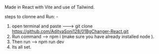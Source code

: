 Made in React with Vite and use of Tailwind.

steps to clonne and Run: - 

1. open terminal and paste ---> git clone https://github.com/AdityaSoni128/01BgChanger-React.git
2. Run command --> npm i (make sure you have already installed node ).
3. Then run --> npm run dev
4. Its all set.

